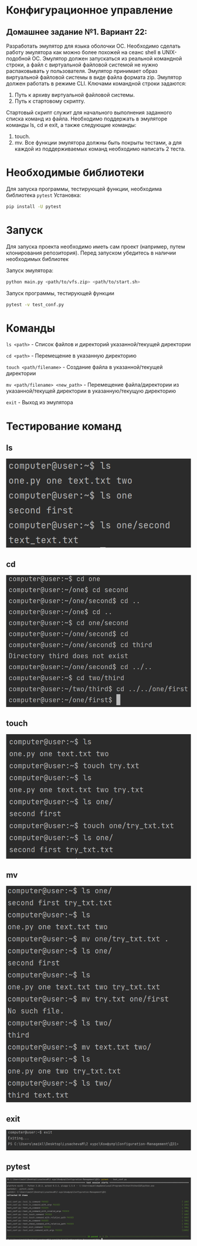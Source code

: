 # Конфигурационное управление
## Домашнее задание №1. Вариант 22:
Разработать эмулятор для языка оболочки ОС. Необходимо сделать работу 
эмулятора как можно более похожей на сеанс shell в UNIX-подобной ОС. 
Эмулятор должен запускаться из реальной командной строки, а файл с 
виртуальной файловой системой не нужно распаковывать у пользователя. 
Эмулятор принимает образ виртуальной файловой системы в виде файла формата 
zip. Эмулятор должен работать в режиме CLI. 
Ключами командной строки задаются: 
1. Путь к архиву виртуальной файловой системы.
2. Путь к стартовому скрипту. 

Стартовый скрипт служит для начального выполнения заданного списка 
команд из файла. 
Необходимо поддержать в эмуляторе команды ls, cd и exit, а также 
следующие команды: 
1. touch. 
2. mv. 
Все функции эмулятора должны быть покрыты тестами, а для каждой из 
поддерживаемых команд необходимо написать 2 теста.

# Необходимые библиотеки
Для запуска программы, тестирующей функции, необходима библиотека `pytest`
Установка:
```BASH
pip install -U pytest
```

# Запуск
Для запуска проекта необходимо иметь сам проект (например, путем клонирования репозитория).
Перед запуском убедитесь в наличии необходимых библиотек

Запуск эмулятора:
```BASH
python main.py <path/to/vfs.zip> <path/to/start.sh>
```
Запуск программы, тестирующей функции
```BASH
pytest -v test_conf.py
```

# Команды
`ls <path>` - Список файлов и директорий указанной/текущей директории

`cd <path>` - Перемещение в указанную директорию

`touch <path/filename>` - Создание файла в указанной/текущей директории

`mv <path/filename> <new_path>` - Перемещение файла/директории из указанной/текущей директории в указанную/текущую директорию

`exit` - Выход из эмулятора

# Тестирование команд
## ls
![img.png](png/ls.png)
## cd
![img.png](png/cd.png)
## touch
![img.png](png/touch.png)
## mv
![img.png](png/mv.png)
## exit
![img_1.png](png/exit.png)
## pytest
![img.png](png/test_conf.png)
